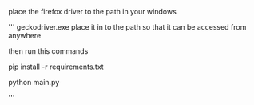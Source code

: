 place the firefox driver to the path in your windows

''' 
geckodriver.exe place it in to the path so that it can be accessed from anywhere


then run this commands

pip install -r requirements.txt

python main.py

'''

